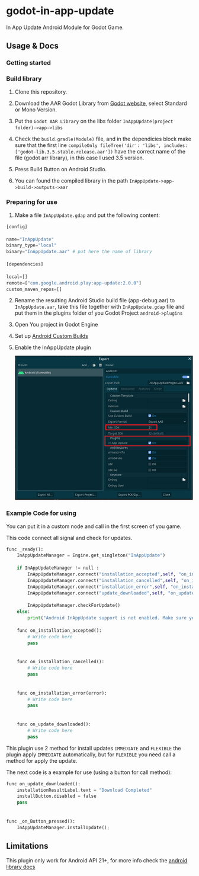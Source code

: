 # godot-in-app-update

In App Update Android Module for Godot Game.

## Usage & Docs

### Getting started

### Build library

1. Clone this repository.

2. Download the AAR Godot Library from [Godot website](https://godotengine.org/download), select Standard or Mono Version.

3. Put the `Godot AAR Library` on the libs folder `InAppUpdate(project folder)->app->libs`

4. Check the `build.gradle(Module)` file, and in the dependicies block make sure that the first line `compileOnly fileTree('dir': 'libs', includes: ['godot-lib.3.5.stable.release.aar'])` have the correct name of the file (godot arr library), in this case I used 3.5 version.

5. Press Build Button on Android Studio.

6. You can found the compiled library in the path `InAppUpdate->app->build->outputs->aar`

### Preparing for use

1. Make a file `InAppUpdate.gdap` and put the following content:

```Python
[config]

name="InAppUpdate"
binary_type="local"
binary="InAppUpdate.aar" # put here the name of library

[dependencies]

local=[]
remote=["com.google.android.play:app-update:2.0.0"]
custom_maven_repos=[]
```

2. Rename the resulting Android Studio build file (app-debug.aar) to `InAppUpdate.aar`, take this file together with `InAppUpdate.gdap` file and put them in the plugins folder of you Godot Project `android->plugins`

3. Open You project in Godot Engine

4. Set up [Android Custom Builds](https://docs.godotengine.org/en/stable/tutorials/export/android_custom_build.html#doc-android-custom-build)

5. Enable the InAppUpdate plugin

   ![Enabling the plugin](/docImage/InAppUpdatePlugin.png)

### Example Code for using

You can put it in a custom node and call in the first screen of you game.

This code connect all signal and check for updates.

```Python
func _ready():
	InAppUpdateManager = Engine.get_singleton("InAppUpdate")

	if InAppUpdateManager != null :
        InAppUpdateManager.connect("installation_accepted",self, "on_installation_accepted")
		InAppUpdateManager.connect("installation_cancelled",self, "on_installation_cancelled")
		InAppUpdateManager.connect("installation_error",self, "on_installation_error")
		InAppUpdateManager.connect("update_downloaded",self, "on_update_downloaded")

		InAppUpdateManager.checkForUpdate()
	else:
		print("Android InAppUpdate support is not enabled. Make sure you have enabled 'Custom Build' and the InAppUpdate plugin in your Android export settings! InAppUpdate will not work.")

    func on_installation_accepted():
	    # Write code here
	    pass


    func on_installation_cancelled():
	    # Write code here
	    pass


    func on_installation_error(error):
	    # Write code here
	    pass


    func on_update_downloaded():
	    # Write code here
	    pass
```

This plugin use 2 method for install updates `IMMEDIATE` and `FLEXIBLE` the plugin apply `IMMEDIATE` automatically, but for `FLEXIBLE` you need call a method for apply the update.

The next code is a example for use (using a button for call method):

```Python
func on_update_downloaded():
	installationResultLabel.text = "Download Completed"
	installButton.disabled = false
	pass


func _on_Button_pressed():
	InAppUpdateManager.installUpdate();
```

## Limitations

This plugin only work for Android API 21+, for more info check the [android library docs](https://developer.android.com/guide/playcore/in-app-updates/kotlin-java?hl=en-419#setup)

